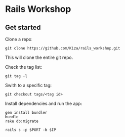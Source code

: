 # Rails Workshop

## Get started

Clone a repo:

```
git clone https://github.com/Kiza/rails_workshop.git
```

This will clone the entire git repo.

Check the tag list:

```
git tag -l
```

Swith to a specific tag:

```
git checkout tags/<tag id>
```


Install dependencies and run the app:

```
gem install bundler
bundle
rake db:migrate

rails s -p $PORT -b $IP
```

